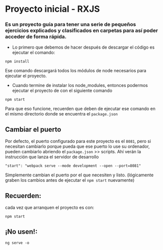 # Proyecto inicial - RXJS
### Es un proyecto guía para tener una serie de pequeños ejercicios explicados y clasificados en carpetas para así poder acceder de forma rápida.

* Lo primero que debemos de hacer después de descargar el código es ejecutar el comando:

```
npm install
```
Ese comando descargará todos los módulos de node necesarios para ejecutar el proyecto.


* Cuando termine de instalar los node_modules, entonces podermos ejecutar el proyecto de con el siguiente comando

```
npm start
```
Para que eso funcione, recuerden que deben de ejecutar ese comando en el mismo directorio donde se encuentra el ```package.json```

## Cambiar el puerto
Por defecto, el puerto configurado para este proyecto es el ```8081```, pero si necesitan cambiarlo porque pueda que ese puerto lo use su ordenador, pueden cambiarlo abriendo el ```package.json``` >> scripts. Ahí verán la instrucción que lanza el servidor de desarrollo

```
"start": "webpack serve --mode development --open --port=8081"
```

Simplemente cambian el puerto por el que necesiten y listo. (lógicamente graben los cambios antes de ejecutar el ```npm start``` nuevamente)

## Recuerden: 
cada vez que arranquen el proyecto es con: 
``` 
npm start 
``` 
## ¡No usen!:
```
ng serve -o
``` 
